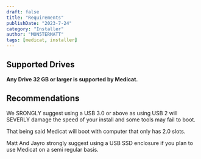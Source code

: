 ```yaml
---
draft: false
title: "Requirements"
publishDate: "2023-7-24"
category: "Installer"
author: "MON5TERMATT"
tags: [medicat, installer]
---
```


## Supported Drives

**Any Drive 32 GB or larger is supported by Medicat.**

## Recommendations

We SRONGLY suggest using a USB 3.0 or above as using USB 2 will SEVERLY damage the speed of your install and some tools may fail to boot.

That being said Medicat will boot with computer that only has 2.0 slots.

Matt And Jayro strongly suggest using a USB SSD enclosure if you plan to use Medicat on a semi regular basis.
